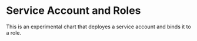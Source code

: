 # Service Account and Roles

This is an experimental chart that deployes a service account and binds it to a role.
